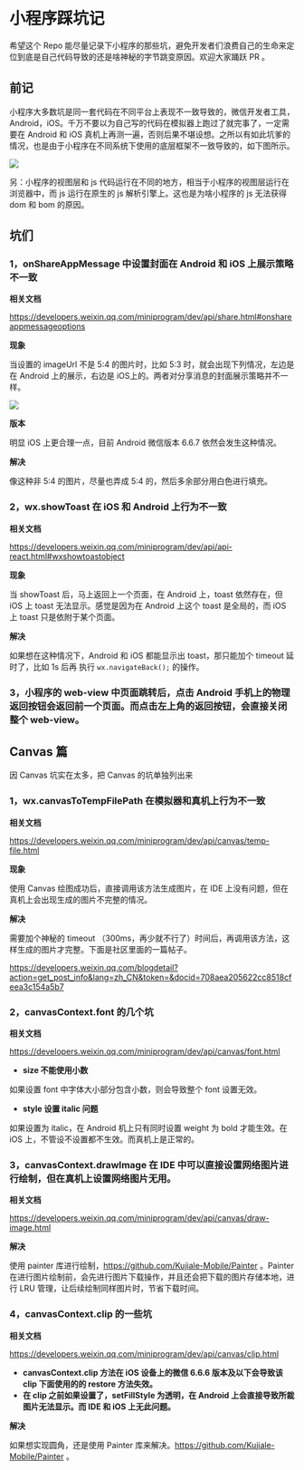 # 小程序踩坑记

希望这个 Repo 能尽量记录下小程序的那些坑，避免开发者们浪费自己的生命来定位到底是自己代码导致的还是啥神秘的字节跳变原因。欢迎大家踊跃 PR 。



## 前记

小程序大多数坑是同一套代码在不同平台上表现不一致导致的，微信开发者工具，Android，iOS。千万不要以为自己写的代码在模拟器上跑过了就完事了，一定需要在 Android 和 iOS 真机上再测一遍，否则后果不堪设想。之所以有如此坑爹的情况，也是由于小程序在不同系统下使用的底层框架不一致导致的，如下图所示。 

![](https://raw.github.com/Kujiale-Mobile/MP-Keng/master/img/0.jpeg)

另：小程序的视图层和 js 代码运行在不同的地方，相当于小程序的视图层运行在浏览器中，而 js 运行在原生的 js 解析引擎上。这也是为啥小程序的 js 无法获得 dom 和 bom 的原因。



## 坑们

### 1，onShareAppMessage 中设置封面在 Android 和 iOS 上展示策略不一致

**相关文档**

https://developers.weixin.qq.com/miniprogram/dev/api/share.html#onshareappmessageoptions

**现象**

当设置的 imageUrl 不是 5:4 的图片时，比如 5:3 时，就会出现下列情况，左边是在 Android 上的展示，右边是 iOS上的。两者对分享消息的封面展示策略并不一样。

![](https://raw.github.com/Kujiale-Mobile/MP-Keng/master/img/1.png)

**版本**

明显 iOS 上更合理一点，目前 Android 微信版本 6.6.7 依然会发生这种情况。

**解决**

像这种非 5:4 的图片，尽量也弄成 5:4 的，然后多余部分用白色进行填充。



### 2，wx.showToast 在 iOS 和 Android 上行为不一致

 **相关文档**

https://developers.weixin.qq.com/miniprogram/dev/api/api-react.html#wxshowtoastobject

**现象**

当 showToast 后，马上返回上一个页面，在 Android 上，toast 依然存在，但 iOS 上 toast 无法显示。感觉是因为在 Android 上这个 toast 是全局的，而 iOS 上 toast 只是依附于某个页面。

**解决**

如果想在这种情况下，Android 和 iOS 都能显示出 toast，那只能加个 timeout 延时了，比如 1s 后再 执行 `wx.navigateBack();` 的操作。



### 3，小程序的 web-view 中页面跳转后，点击 Android 手机上的物理返回按钮会返回前一个页面。而点击左上角的返回按钮，会直接关闭整个 web-view。



## Canvas 篇

因 Canvas 坑实在太多，把 Canvas 的坑单独列出来

### 1，wx.canvasToTempFilePath 在模拟器和真机上行为不一致

**相关文档**

https://developers.weixin.qq.com/miniprogram/dev/api/canvas/temp-file.html

**现象**

使用 Canvas 绘图成功后，直接调用该方法生成图片，在 IDE 上没有问题，但在真机上会出现生成的图片不完整的情况。

**解决**

需要加个神秘的 timeout （300ms，再少就不行了）时间后，再调用该方法，这样生成的图片才完整。下面是社区里面的一篇帖子。

https://developers.weixin.qq.com/blogdetail?action=get_post_info&lang=zh_CN&token=&docid=708aea205622cc8518cfeea3c154a5b7



### 2，canvasContext.font 的几个坑

**相关文档**

https://developers.weixin.qq.com/miniprogram/dev/api/canvas/font.html

- **size 不能使用小数**

如果设置 font 中字体大小部分包含小数，则会导致整个 font 设置无效。

- **style 设置 italic 问题**

如果设置为 italic，在 Android 机上只有同时设置 weight 为 bold 才能生效。在 iOS 上，不管设不设置都不生效。而真机上是正常的。

###  

### 3，canvasContext.drawImage 在 IDE 中可以直接设置网络图片进行绘制，但在真机上设置网络图片无用。

**相关文档**

https://developers.weixin.qq.com/miniprogram/dev/api/canvas/draw-image.html

**解决**

使用 painter 库进行绘制，https://github.com/Kujiale-Mobile/Painter 。Painter 在进行图片绘制前，会先进行图片下载操作，并且还会把下载的图片存储本地，进行 LRU 管理，让后续绘制同样图片时，节省下载时间。



### 4，canvasContext.clip 的一些坑

**相关文档**

https://developers.weixin.qq.com/miniprogram/dev/api/canvas/clip.html

- **canvasContext.clip 方法在 iOS 设备上的微信 6.6.6 版本及以下会导致该 clip 下面使用的的 restore 方法失效。**
- **在 clip 之前如果设置了，setFillStyle 为透明，在 Android 上会直接导致所裁图片无法显示。而 IDE 和 iOS 上无此问题。**

**解决**

如果想实现圆角，还是使用 Painter 库来解决。https://github.com/Kujiale-Mobile/Painter 。
